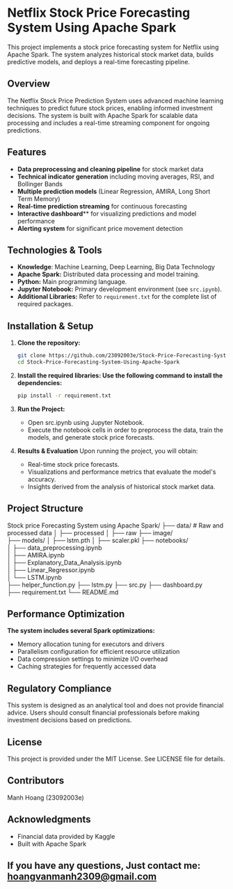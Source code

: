 # Netflix Stock Price Forecasting System Using Apache Spark

This project implements a stock price forecasting system for Netflix using Apache Spark. The system analyzes historical stock market data, builds predictive models, and deploys a real-time forecasting pipeline.
## Overview

The Netflix Stock Price Prediction System uses advanced machine learning techniques to predict future stock prices, enabling informed investment decisions. The system is built with Apache Spark for scalable data processing and includes a real-time streaming component for ongoing predictions.

## Features

- **Data preprocessing and cleaning pipeline** for stock market data
- **Technical indicator generation** including moving averages, RSI, and Bollinger Bands
- **Multiple prediction models** (Linear Regression, AMIRA, Long Short Term Memory)
- **Real-time prediction streaming** for continuous forecasting
- **Interactive dashboard**** for visualizing predictions and model performance
- **Alerting system** for significant price movement detection

## Technologies & Tools
- **Knowledge**: Machine Learning, Deep Learning, Big Data Technology
- **Apache Spark:** Distributed data processing and model training.
- **Python:** Main programming language.
- **Jupyter Notebook:** Primary development environment (see `src.ipynb`).
- **Additional Libraries:** Refer to `requirement.txt` for the complete list of required packages.


## Installation & Setup

1. **Clone the repository:**
   ```bash
   git clone https://github.com/23092003e/Stock-Price-Forecasting-System-Using-Apache-Spark.git
   cd Stock-Price-Forecasting-System-Using-Apache-Spark


2. **Install the required libraries: Use the following command to install the dependencies:**
    ```bash
    pip install -r requirement.txt

3. **Run the Project:**
    - Open src.ipynb using Jupyter Notebook.
    - Execute the notebook cells in order to preprocess the data, train the models, and generate stock price forecasts.

4. **Results & Evaluation**
   Upon running the project, you will obtain:
    - Real-time stock price forecasts.
    - Visualizations and performance metrics that evaluate the model's accuracy.
    - Insights derived from the analysis of historical stock market data.

## Project Structure
Stock price Forecasting System using Apache Spark/
├── data/                  # Raw and processed data
│   ├── processed
│   ├── raw
├── image/                
├── models/
│   ├── lstm.pth
│   ├── scaler.pkl
├── notebooks/             
│   ├── data_preprocessing.ipynb   
│   ├── AMIRA.ipynb      
│   ├── Explanatory_Data_Analysis.ipynb          
│   ├── Linear_Regressor.ipynb      
│   └── LSTM.ipynb      
├── helper_function.py
├── lstm.py
├── src.py
├── dashboard.py    
├── requirement.txt
└── README.md

## Performance Optimization
**The system includes several Spark optimizations:**

- Memory allocation tuning for executors and drivers
- Parallelism configuration for efficient resource utilization
- Data compression settings to minimize I/O overhead
- Caching strategies for frequently accessed data

## Regulatory Compliance
This system is designed as an analytical tool and does not provide financial advice. Users should consult financial professionals before making investment decisions based on predictions.

## License
This project is provided under the MIT License. See LICENSE file for details.

## Contributors

Manh Hoang (23092003e)

## Acknowledgments

- Financial data provided by Kaggle
- Built with Apache Spark

## If you have any questions, Just contact me: hoangvanmanh2309@gmail.com

    

